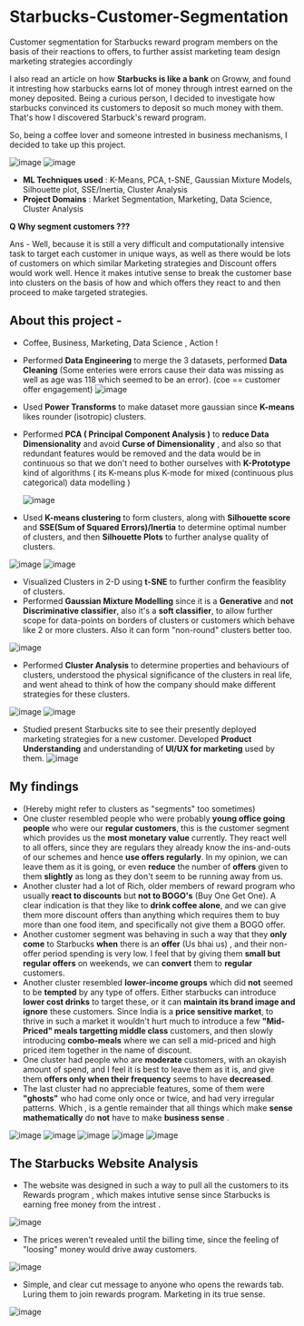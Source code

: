 # Starbucks-Customer-Segmentation
Customer segmentation for Starbucks reward program members on the basis of their reactions to offers, to further assist marketing team design marketing strategies accordingly 

I also read an article on how __Starbucks is like a bank__ on Groww, and found it intresting how starbucks earns lot of money through intrest earned on the money deposited. Being a curious person, I decided to investigate how starbucks convinced its customers to deposit so much money with them. That's how I discovered Starbuck's reward program. 

So, being a coffee lover and someone intrested in business mechanisms, I decided to take up this project.

![image](https://github.com/ayush-agarwal-0502/Starbucks-Customer-Segmentation/assets/86561124/db204c3c-5cdf-421c-a00c-ae3a7edb1287)
![image](https://github.com/ayush-agarwal-0502/Starbucks-Customer-Segmentation/assets/86561124/f259c730-3e60-49b1-96c4-4855bdcbb8d8)

* __ML Techniques used__ : K-Means, PCA, t-SNE, Gaussian Mixture Models, Silhouette plot, SSE/Inertia, Cluster Analysis
* __Project Domains__ : Market Segmentation, Marketing, Data Science, Cluster Analysis

__Q Why segment customers ???__

Ans - Well, because it is still a very difficult and computationally intensive task to target each customer in unique ways, as well as there would be lots of customers on which similar Marketing strategies and Discount offers would work well. Hence it makes intutive sense to break the customer base into clusters on the basis of how and which offers they react to and then proceed to make targeted strategies. 

## About this project - 

* Coffee, Business, Marketing, Data Science , Action !
* Performed __Data Engineering__ to merge the 3 datasets, performed __Data Cleaning__ (Some enteries were errors cause their data was missing as well as age was 118 which seemed to be an error).
  (coe == customer offer engagement) 
  ![image](https://github.com/ayush-agarwal-0502/Starbucks-Customer-Segmentation/assets/86561124/c0a1feb4-1d85-447b-baf9-54024092318d)
* Used __Power Transforms__ to make dataset more gaussian since __K-means__ likes rounder (isotropic) clusters. 
* Performed __PCA ( Principal Component Analysis )__ to __reduce Data Dimensionality__ and avoid __Curse of Dimensionality__ , and also so that redundant features would be removed and the data would be in continuous so that we don't need to bother ourselves with __K-Prototype__ kind of algorithms ( its K-means plus K-mode for mixed (continuous plus categorical) data modelling )

  ![image](https://github.com/ayush-agarwal-0502/Starbucks-Customer-Segmentation/assets/86561124/1a255f79-1cc9-4951-a4b7-80d41a1d8a93)
*  Used __K-means clustering__ to form clusters, along with __Silhouette score__ and __SSE(Sum of Squared Errors)/Inertia__ to determine optimal number of clusters, and then __Silhouette Plots__ to further analyse quality of clusters.

  ![image](https://github.com/ayush-agarwal-0502/Starbucks-Customer-Segmentation/assets/86561124/155c5309-a368-4d9d-b12b-5e11b42cc21c)
  ![image](https://github.com/ayush-agarwal-0502/Starbucks-Customer-Segmentation/assets/86561124/8d942e41-e5d4-4a51-baa5-d3b98c8eb68b)

* Visualized Clusters in 2-D using __t-SNE__ to further confirm the feasiblity of clusters.
* Performed __Gaussian Mixture Modelling__ since it is a __Generative__ and __not Discriminative classifier__, also it's a __soft classifier__, to allow further scope for data-points on borders of clusters or customers which behave like 2 or more clusters. Also it can form "non-round" clusters better too.

![image](https://github.com/ayush-agarwal-0502/Starbucks-Customer-Segmentation/assets/86561124/0ab1cd2a-f119-41d3-9087-843c254f21ba)
* Performed __Cluster Analysis__ to determine properties and behaviours of clusters, understood the physical significance of the clusters in real life, and went ahead to think of how the company should make different strategies for these clusters.

![image](https://github.com/ayush-agarwal-0502/Starbucks-Customer-Segmentation/assets/86561124/4c00ceb4-8854-4e78-a2d9-37ae7697cc90)
![image](https://github.com/ayush-agarwal-0502/Starbucks-Customer-Segmentation/assets/86561124/54e5b072-98b6-4ebb-ae5a-249c78387f0b)

* Studied present Starbucks site to see their presently deployed marketing strategies for a new customer. Developed __Product Understanding__ and understanding of __UI/UX for marketing__ used by them.
![image](https://github.com/ayush-agarwal-0502/Starbucks-Customer-Segmentation/assets/86561124/f9dc02b5-9f9f-4196-96e5-dfe57887d4b0)


## My findings 

* (Hereby might refer to clusters as "segments" too sometimes)
* One cluster resembled people who were probably __young office going people__ who were our __regular customers__, this is the customer segment which provides us the __most monetary value__ currently. They react well to all offers, since they are regulars they already know the ins-and-outs of our schemes and hence __use offers regularly__. In my opinion, we can leave them as it is going, or even __reduce__ the number of __offers__ given to them __slightly__ as long as they don't seem to be running away from us. 
* Another cluster had a lot of Rich, older members of reward program who usually __react to discounts__ but __not to BOGO's__ (Buy One Get One). A clear indication is that they like to __drink coffee alone__, and we can give them more discount offers than anything which requires them to buy more than one food item, and specifically not give them a BOGO offer.
* Another customer segment was behaving in such a way that they __only come__ to Starbucks __when__ there is an __offer__ (Us bhai us) , and their non-offer period spending is very low. I feel that by giving them __small but regular offers__ on weekends, we can __convert__ them to __regular__ customers.
* Another cluster resembled __lower-income groups__ which did __not__ seemed to be __tempted__ by any type of offers. Either starbucks can introduce __lower cost drinks__ to target these, or it can __maintain its brand image and ignore__ these customers. Since India is a __price sensitive market__, to thrive in such a market it wouldn't hurt much to introduce a few __"Mid-Priced" meals targetting middle class__ customers, and then slowly introducing __combo-meals__ where we can sell a mid-priced and high priced item together in the name of discount.
* One cluster had people who are __moderate__ customers, with an okayish amount of spend, and I feel it is best to leave them as it is, and give them __offers only when their frequency__ seems to have __decreased__.
* The last cluster had no appreciable features, some of them were __"ghosts"__ who had come only once or twice, and had very irregular patterns. Which , is a gentle remainder that all things which make __sense mathematically__ do __not__ have to make __business sense__ .

![image](https://github.com/ayush-agarwal-0502/Starbucks-Customer-Segmentation/assets/86561124/babab58e-3ec6-4c77-b3a0-4b10b0525ebc)
![image](https://github.com/ayush-agarwal-0502/Starbucks-Customer-Segmentation/assets/86561124/3da84529-d62f-4831-8778-3034a2e19528)
![image](https://github.com/ayush-agarwal-0502/Starbucks-Customer-Segmentation/assets/86561124/1003b44f-c780-4c21-8638-bfa86266fbc6)
![image](https://github.com/ayush-agarwal-0502/Starbucks-Customer-Segmentation/assets/86561124/ceb2eb5a-fbbc-4955-8559-ba2c7f91ae32)
![image](https://github.com/ayush-agarwal-0502/Starbucks-Customer-Segmentation/assets/86561124/541dd772-bcee-4206-83fc-9fd2b48fbc6b)


## The Starbucks Website Analysis

* The website was designed in such a way to pull all the customers to its Rewards program , which makes intutive sense since Starbucks is earning free money from the intrest .
  
![image](https://github.com/ayush-agarwal-0502/Starbucks-Customer-Segmentation/assets/86561124/d174a74b-e9aa-4673-bf1f-b69ef68093c9)

* The prices weren't revealed until the billing time, since the feeling of "loosing" money would drive away customers.

![image](https://github.com/ayush-agarwal-0502/Starbucks-Customer-Segmentation/assets/86561124/bd2f5ef0-8b55-4ec7-adcd-f06f9086b373)

* Simple, and clear cut message to anyone who opens the rewards tab. Luring them to join rewards program. Marketing in its true sense.

![image](https://github.com/ayush-agarwal-0502/Starbucks-Customer-Segmentation/assets/86561124/c56cbacf-6848-4f34-87a0-517aa40e802d)

